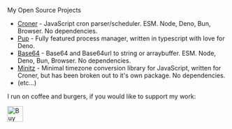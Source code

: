 My Open Source Projects

- [Croner](https://github.com/hexagon/croner) - JavaScript cron parser/scheduler. ESM. Node, Deno, Bun, Browser. No dependencies. 
- [Pup](https://github.com/hexagon/pup) - Fully featured process manager, written in typescript with love for Deno.
- [Base64](https://github.com/hexagon/base64) - Base64 and Base64url to string or arraybuffer. ESM. Node, Deno, Bun, Browser. No dependencies.
- [Minitz](https://github.com/hexagon/minitz) - Minimal timezone conversion library for JavaScript, written for Croner, but has been broken out to it's own package. No dependencies.
- (etc...)

I run on coffee and burgers, if you would like to support my work:

<a href='https://ko-fi.com/C1C7IEEYF' target='_blank'><img height='36' style='border:0px;height:36px;' src='https://storage.ko-fi.com/cdn/kofi3.png?v=3' border='0' alt='Buy Me a Coffee at ko-fi.com' /></a>
